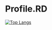 # Profile.RD


[![Top Langs](https://github-readme-stats.vercel.app/api/top-langs/?username=Wruqe&hide=html)](https://github.com/Wruqe/Profile.RD)
